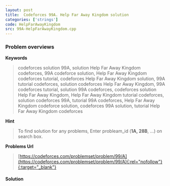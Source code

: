 ```yaml
---
layout: post
title:  Codeforces 99A. Help Far Away Kingdom solution
categories: ['strings']
code: HelpFarAwayKingdom
src: 99A-HelpFarAwayKingdom.cpp
---
```

### **Problem overviews**

**Keywords**
> codeforces solution 99A, solution Help Far Away Kingdom codeforces, 99A codeforce solution, Help Far Away Kingdom codeforces tutorial, codeforces Help Far Away Kingdom solution, 99A tutorial codeforces, solution codeforces Help Far Away Kingdom, 99A codeforces tutorial, solution 99A codeforces, codeforces solution Help Far Away Kingdom, Help Far Away Kingdom tutorial codeforces, solution codeforces 99A, tutorial 99A codeforces, Help Far Away Kingdom codeforce solution, codeforces 99A solution, tutorial Help Far Away Kingdom codeforces

**Hint**
> To find solution for any problems, Enter probleam_id (**1A, 28B**, ...) on search box. 

**Problems Url**
> [https://codeforces.com/problemset/problem/99/A](https://codeforces.com/problemset/problem/99/A){:rel="nofollow"}{:target="_blank"}

#### **Solution**



